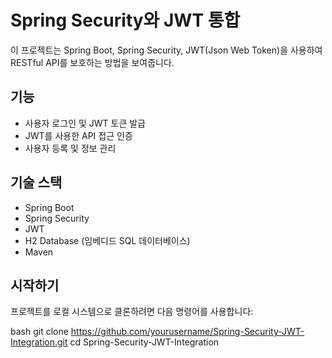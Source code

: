 # Spring Security와 JWT 통합

이 프로젝트는 Spring Boot, Spring Security, JWT(Json Web Token)을 사용하여 RESTful API를 보호하는 방법을 보여줍니다.

## 기능

- 사용자 로그인 및 JWT 토큰 발급
- JWT를 사용한 API 접근 인증
- 사용자 등록 및 정보 관리

## 기술 스택

- Spring Boot
- Spring Security
- JWT
- H2 Database (임베디드 SQL 데이터베이스)
- Maven

## 시작하기

프로젝트를 로컬 시스템으로 클론하려면 다음 명령어를 사용합니다:

bash
git clone https://github.com/yourusername/Spring-Security-JWT-Integration.git
cd Spring-Security-JWT-Integration
